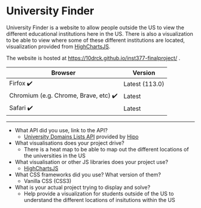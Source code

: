 # University Finder

University Finder is a website to allow people outside the US to view the different educational institutions here in the US. There is also a visualization to be able to view where some of these different institutions are located, visualization provided from [HighChartsJS](https://www.highcharts.com/).

The website is hosted at https://10drck.github.io/inst377-finalproject/ . 


| Browser      | Version |
| ----------- | ----------- |
| Firfox :heavy_check_mark:      | Latest (113.0)       |
| Chromium (e.g. Chrome, Brave, etc) :heavy_check_mark:   | Latest        |
| Safari :heavy_check_mark:   | Latest |
__________

- What API did you use, link to the API?
  -  [University Domains Lists API](https://github.com/Hipo/university-domains-list-api) provided by [Hipo](https://github.com/Hipo)
- What visualisations does your project drive?
  - There is a heat map to be able to map out the different locations of the universities in the US
- What visualisation or other JS libraries does your project use?
  - [HighChartsJS](https://www.highcharts.com/)
- What CSS frameworks did you use? What version of them?
  - Vanilla CSS (CSS3)
- What is your actual project trying to display and solve?
  - Help provide a visualization for students outside of the US to understand the different locations of insitutions within the US
